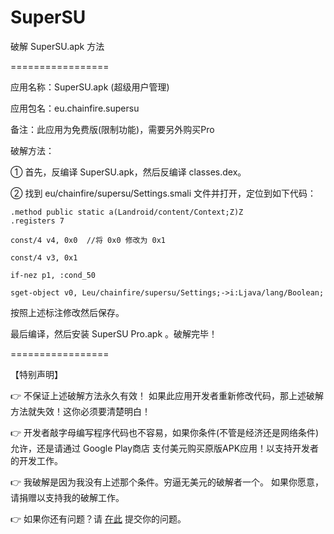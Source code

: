 # SuperSU
破解 SuperSU.apk 方法

=================

应用名称：SuperSU.apk (超级用户管理)

应用包名：eu.chainfire.supersu

备注：此应用为免费版(限制功能)，需要另外购买Pro

破解方法：

① 首先，反编译 SuperSU.apk，然后反编译 classes.dex。

② 找到 eu/chainfire/supersu/Settings.smali 文件并打开，定位到如下代码：

	.method public static a(Landroid/content/Context;Z)Z
    .registers 7

    const/4 v4, 0x0  //将 0x0 修改为 0x1

    const/4 v3, 0x1

    if-nez p1, :cond_50

    sget-object v0, Leu/chainfire/supersu/Settings;->i:Ljava/lang/Boolean;


按照上述标注修改然后保存。

最后编译，然后安装 SuperSU Pro.apk 。破解完毕！

=================

【特别声明】

👉 不保证上述破解方法永久有效！ 
如果此应用开发者重新修改代码，那上述破解方法就失效！这你必须要清楚明白！

👉 开发者敲字母编写程序代码也不容易，如果你条件(不管是经济还是网络条件)允许，还是请通过 Google Play商店 支付美元购买原版APK应用！以支持开发者的开发工作。

👉 我破解是因为我没有上述那个条件。穷逼无美元的破解者一个。 如果你愿意，请捐赠以支持我的破解工作。

👉 如果你还有问题？请 <a href=https://github.com/APK-Patched/SuperSU/issues>在此</a> 提交你的问题。
